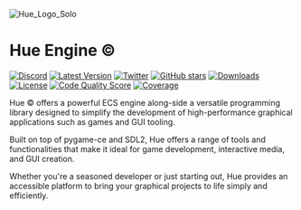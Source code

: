 ![Hue_Logo_Solo](https://cdn.discordapp.com/attachments/1153761256818364427/1198984819179266129/logo.png?ex=65c0e4a0&is=65ae6fa0&hm=b6de3f1bab5aaf7246332b1c8969215bbb46485bad8d125d64192f6dcd85dce7&)

# Hue Engine ©️

[![Discord](https://img.shields.io/discord/1147936778834169896.svg??kill_cache=1label=&logo=discord&logoColor=ffffff&color=7389D8&labelColor=6A7EC2)](https://discord.gg/TA3WnjGMC8)
[![Latest Version](https://img.shields.io/pypi/v/HueEngineTESTS.svg)](https://pypi.org/project/HueEngineTESTS/)
[![Twitter](https://img.shields.io/twitter/url/https/github.com/TheDotBat/Hue.svg?style=social)](https://twitter.com/intent/tweet?text=Uncovering%20New%20Shades%20Of%20Development%20With%20Hue%20Engine!&url=https%3A%2F%2Fgithub.com%2FTheDotBat%2FHue)
[![GitHub stars](https://img.shields.io/github/stars/TheDotBat/Hue.svg)](https://github.com/TheDotBat/Hue/stargazers)
[![Downloads](https://img.shields.io/pypi/dm/HueEngineTESTS.svg)](https://pypi.org/project/HueEngineTESTS/)
[![License](https://img.shields.io/github/license/TheDotBat/Hue.svg)](https://github.com/TheDotBat/Hue/blob/master/LICENSE)
[![Code Quality Score](https://img.shields.io/scrutinizer/quality/g/TheDotBat/Hue.svg)](https://scrutinizer-ci.com/g/TheDotBat/Hue/)
[![Coverage](https://img.shields.io/codecov/c/github/TheDotBat/Hue.svg)](https://codecov.io/gh/TheDotBat/Hue)


Hue ©️ offers a powerful ECS engine along-side a versatile programming library designed to simplify the development of high-performance graphical applications such as games and GUI tooling.

Built on top of pygame-ce and SDL2, Hue offers a range of tools and functionalities that make it ideal for game development, interactive media, and GUI creation. 

Whether you're a seasoned developer or just starting out, Hue provides an accessible platform to bring your graphical projects to life simply and efficiently.
